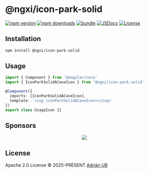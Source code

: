 # @ngxi/icon-park-solid

[![npm version][npm-version-src]][npm-version-href]
[![npm downloads][npm-downloads-src]][npm-downloads-href]
[![bundle][bundle-src]][bundle-href]
[![JSDocs][jsdocs-src]][jsdocs-href]
[![License][license-src]][license-href]

## Installation

```sh
npm install @ngxi/icon-park-solid
```

## Usage

```ts
import { Component } from '@angular/core'
import { IconParkSolidACaneIcon } from '@ngxi/icon-park-solid'

@Component({
  imports: [IconParkSolidACaneIcon],
  template: `<svg iconParkSolidACaneIcon></svg>`
})
export class UsageIcon {}
```

## Sponsors

<p align="center">
  <a href="https://cdn.jsdelivr.net/gh/adrian-ub/static/sponsors.svg">
    <img src='https://cdn.jsdelivr.net/gh/adrian-ub/static/sponsors.svg'/>
  </a>
</p>

## License

Apache 2.0 License © 2025-PRESENT [Adrián UB](https://github.com/adrian-ub)

<!-- Badges -->

[npm-version-src]: https://img.shields.io/npm/v/@ngxi/icon-park-solid?style=flat&colorA=080f12&colorB=1fa669
[npm-version-href]: https://npmjs.com/package/@ngxi/icon-park-solid
[npm-downloads-src]: https://img.shields.io/npm/dm/@ngxi/icon-park-solid?style=flat&colorA=080f12&colorB=1fa669
[npm-downloads-href]: https://npmjs.com/package/@ngxi/icon-park-solid
[bundle-src]: https://img.shields.io/bundlephobia/minzip/@ngxi/icon-park-solid?style=flat&colorA=080f12&colorB=1fa669&label=minzip
[bundle-href]: https://bundlephobia.com/result?p=@ngxi/icon-park-solid
[license-src]: https://img.shields.io/npm/l/@ngxi/icon-park-solid?style=flat&colorA=080f12&colorB=1fa669
[license-href]: https://github.com/adrian-ub/ngxi/blob/main/LICENSE
[jsdocs-src]: https://img.shields.io/badge/jsdocs-reference-080f12?style=flat&colorA=080f12&colorB=1fa669
[jsdocs-href]: https://www.jsdocs.io/package/@ngxi/icon-park-solid
